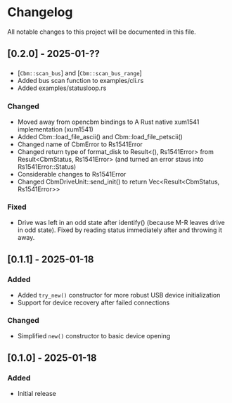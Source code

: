 # Changelog
All notable changes to this project will be documented in this file.

## [0.2.0] - 2025-01-??
###
- [`Cbm::scan_bus`] and [`Cbm::scan_bus_range`]
- Added bus scan function to examples/cli.rs
- Added examples/statusloop.rs

### Changed
- Moved away from opencbm bindings to A Rust native xum1541 implementation (xum1541)
- Added Cbm::load_file_ascii() and Cbm::load_file_petscii()
- Changed name of CbmError to Rs1541Error
- Changed return type of format_disk to Result<(), Rs1541Error> from Result<CbmStatus, Rs1541Error> (and turned an error staus into Rs1541Error::Status)
- Considerable changes to Rs1541Error
- Changed CbmDriveUnit::send_init() to return Vec<Result<CbmStatus, Rs1541Error>>

### Fixed
- Drive was left in an odd state after identify() (because M-R leaves drive in odd state).  Fixed by reading status immediately after and throwing it away.

## [0.1.1] - 2025-01-18
### Added
- Added `try_new()` constructor for more robust USB device initialization
- Support for device recovery after failed connections

### Changed
- Simplified `new()` constructor to basic device opening

## [0.1.0] - 2025-01-18
### Added
- Initial release
